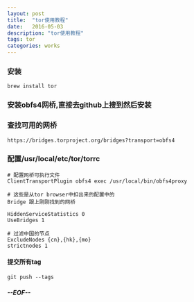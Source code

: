 ```yaml
---
layout: post
title:  "tor使用教程"
date:   2016-05-03
description: "tor使用教程"
tags: tor
categories: works
---
```


### 安装
	brew install tor


### 安装obfs4网桥,直接去github上搜到然后安装

### 查找可用的网桥
	https://bridges.torproject.org/bridges?transport=obfs4


### 配置/usr/local/etc/tor/torrc

	# 配置网桥可执行文件
	ClientTransportPlugin obfs4 exec /usr/local/bin/obfs4proxy
	
	# 这些是从tor browser中扣出来的配置中的
	Bridge 跟上刚刚找到的网桥
	
	HiddenServiceStatistics 0
	UseBridges 1
	
	# 过滤中国的节点
	ExcludeNodes {cn},{hk},{mo}
	strictnodes 1

#### 提交所有tag
    git push --tags

##### --EOF--